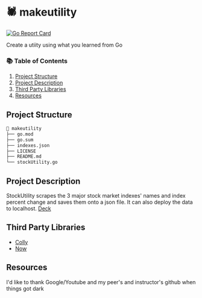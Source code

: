 # 🕷 makeutility

[![Go Report Card](https://goreportcard.com/badge/github.com/markk628/makeutility)](https://goreportcard.com/report/github.com/markk628/makeutility)

Create a utiity using what you learned from Go

### 📚 Table of Contents

1. [Project Structure](#project-structure)
2. [Project Description](#project-description)
3. [Third Party Libraries](#third-party-libraries)
4. [Resources](#resources)

## Project Structure

```bash
📂 makeutility
├── go.mod
├── go.sum
├── indexes.json
├── LICENSE 
├── README.md
└── stockUtility.go
```

## Project Description

StockUtility scrapes the 3 major stock market indexes' names and index percent change and saves them onto a json file. It can also deploy the data to localhost.
[Deck](https://docs.google.com/presentation/d/1lz822YO9Qc2k2z5hxrj7IItDhCWFh60mVqxIM0GG06A/edit?usp=sharing)

## Third Party Libraries

- [Colly](github.com/gocolly/colly)
- [Now](github.com/jinzhu/now)

## Resources

I'd like to thank Google/Youtube and my peer's and instructor's github when things got dark

